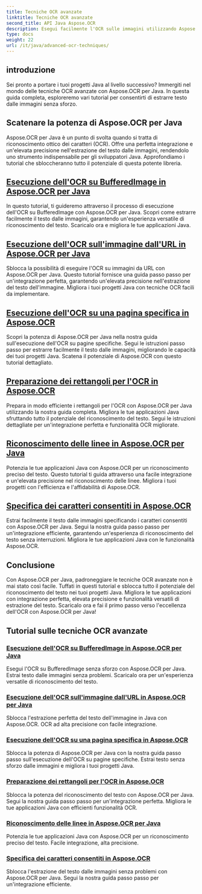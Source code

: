 ```yaml
---
title: Tecniche OCR avanzate
linktitle: Tecniche OCR avanzate
second_title: API Java Aspose.OCR
description: Esegui facilmente l'OCR sulle immagini utilizzando Aspose.OCR per Java. Estrai il testo senza problemi con elevata precisione. Migliora i tuoi progetti Java con il versatile riconoscimento del testo.
type: docs
weight: 22
url: /it/java/advanced-ocr-techniques/
---
```

## introduzione

Sei pronto a portare i tuoi progetti Java al livello successivo? Immergiti nel mondo delle tecniche OCR avanzate con Aspose.OCR per Java. In questa guida completa, esploreremo vari tutorial per consentirti di estrarre testo dalle immagini senza sforzo.

## Scatenare la potenza di Aspose.OCR per Java

Aspose.OCR per Java è un punto di svolta quando si tratta di riconoscimento ottico dei caratteri (OCR). Offre una perfetta integrazione e un'elevata precisione nell'estrazione del testo dalle immagini, rendendolo uno strumento indispensabile per gli sviluppatori Java. Approfondiamo i tutorial che sbloccheranno tutto il potenziale di questa potente libreria.

## [Esecuzione dell'OCR su BufferedImage in Aspose.OCR per Java](./perform-ocr-buffered-image/)

In questo tutorial, ti guideremo attraverso il processo di esecuzione dell'OCR su BufferedImage con Aspose.OCR per Java. Scopri come estrarre facilmente il testo dalle immagini, garantendo un'esperienza versatile di riconoscimento del testo. Scaricalo ora e migliora le tue applicazioni Java.

## [Esecuzione dell'OCR sull'immagine dall'URL in Aspose.OCR per Java](./perform-ocr-image-from-url/)

Sblocca la possibilità di eseguire l'OCR su immagini da URL con Aspose.OCR per Java. Questo tutorial fornisce una guida passo passo per un'integrazione perfetta, garantendo un'elevata precisione nell'estrazione del testo dell'immagine. Migliora i tuoi progetti Java con tecniche OCR facili da implementare.

## [Esecuzione dell'OCR su una pagina specifica in Aspose.OCR](./perform-ocr-on-page/)

Scopri la potenza di Aspose.OCR per Java nella nostra guida sull'esecuzione dell'OCR su pagine specifiche. Segui le istruzioni passo passo per estrarre facilmente il testo dalle immagini, migliorando le capacità dei tuoi progetti Java. Scatena il potenziale di Aspose.OCR con questo tutorial dettagliato.

## [Preparazione dei rettangoli per l'OCR in Aspose.OCR](./prepare-rectangles-for-ocr/)

Prepara in modo efficiente i rettangoli per l'OCR con Aspose.OCR per Java utilizzando la nostra guida completa. Migliora le tue applicazioni Java sfruttando tutto il potenziale del riconoscimento del testo. Segui le istruzioni dettagliate per un'integrazione perfetta e funzionalità OCR migliorate.

## [Riconoscimento delle linee in Aspose.OCR per Java](./recognize-lines/)

Potenzia le tue applicazioni Java con Aspose.OCR per un riconoscimento preciso del testo. Questo tutorial ti guida attraverso una facile integrazione e un'elevata precisione nel riconoscimento delle linee. Migliora i tuoi progetti con l'efficienza e l'affidabilità di Aspose.OCR.

## [Specifica dei caratteri consentiti in Aspose.OCR](./specify-allowed-characters/)

Estrai facilmente il testo dalle immagini specificando i caratteri consentiti con Aspose.OCR per Java. Segui la nostra guida passo passo per un'integrazione efficiente, garantendo un'esperienza di riconoscimento del testo senza interruzioni. Migliora le tue applicazioni Java con le funzionalità Aspose.OCR.

## Conclusione

Con Aspose.OCR per Java, padroneggiare le tecniche OCR avanzate non è mai stato così facile. Tuffati in questi tutorial e sblocca tutto il potenziale del riconoscimento del testo nei tuoi progetti Java. Migliora le tue applicazioni con integrazione perfetta, elevata precisione e funzionalità versatili di estrazione del testo. Scaricalo ora e fai il primo passo verso l'eccellenza dell'OCR con Aspose.OCR per Java!
## Tutorial sulle tecniche OCR avanzate
### [Esecuzione dell'OCR su BufferedImage in Aspose.OCR per Java](./perform-ocr-buffered-image/)
Esegui l'OCR su BufferedImage senza sforzo con Aspose.OCR per Java. Estrai testo dalle immagini senza problemi. Scaricalo ora per un'esperienza versatile di riconoscimento del testo.
### [Esecuzione dell'OCR sull'immagine dall'URL in Aspose.OCR per Java](./perform-ocr-image-from-url/)
Sblocca l'estrazione perfetta del testo dell'immagine in Java con Aspose.OCR. OCR ad alta precisione con facile integrazione.
### [Esecuzione dell'OCR su una pagina specifica in Aspose.OCR](./perform-ocr-on-page/)
Sblocca la potenza di Aspose.OCR per Java con la nostra guida passo passo sull'esecuzione dell'OCR su pagine specifiche. Estrai testo senza sforzo dalle immagini e migliora i tuoi progetti Java.
### [Preparazione dei rettangoli per l'OCR in Aspose.OCR](./prepare-rectangles-for-ocr/)
Sblocca la potenza del riconoscimento del testo con Aspose.OCR per Java. Segui la nostra guida passo passo per un'integrazione perfetta. Migliora le tue applicazioni Java con efficienti funzionalità OCR.
### [Riconoscimento delle linee in Aspose.OCR per Java](./recognize-lines/)
Potenzia le tue applicazioni Java con Aspose.OCR per un riconoscimento preciso del testo. Facile integrazione, alta precisione.
### [Specifica dei caratteri consentiti in Aspose.OCR](./specify-allowed-characters/)
Sblocca l'estrazione del testo dalle immagini senza problemi con Aspose.OCR per Java. Segui la nostra guida passo passo per un'integrazione efficiente.